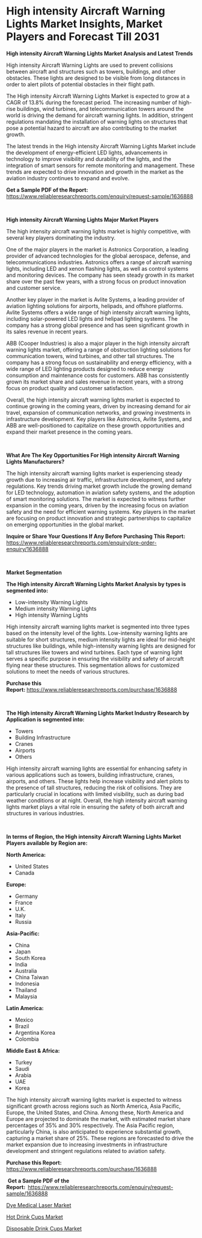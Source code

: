 <p><h1>High intensity Aircraft Warning Lights Market Insights, Market Players and Forecast Till 2031</h1></p><p><strong>High intensity Aircraft Warning Lights Market Analysis and Latest Trends</strong></p>
<p><p>High intensity Aircraft Warning Lights are used to prevent collisions between aircraft and structures such as towers, buildings, and other obstacles. These lights are designed to be visible from long distances in order to alert pilots of potential obstacles in their flight path.</p><p>The High intensity Aircraft Warning Lights Market is expected to grow at a CAGR of 13.8% during the forecast period. The increasing number of high-rise buildings, wind turbines, and telecommunication towers around the world is driving the demand for aircraft warning lights. In addition, stringent regulations mandating the installation of warning lights on structures that pose a potential hazard to aircraft are also contributing to the market growth.</p><p>The latest trends in the High intensity Aircraft Warning Lights Market include the development of energy-efficient LED lights, advancements in technology to improve visibility and durability of the lights, and the integration of smart sensors for remote monitoring and management. These trends are expected to drive innovation and growth in the market as the aviation industry continues to expand and evolve.</p></p>
<p><strong>Get a Sample PDF of the Report:&nbsp;</strong> <a href="https://www.reliableresearchreports.com/enquiry/request-sample/1636888">https://www.reliableresearchreports.com/enquiry/request-sample/1636888</a></p>
<p>&nbsp;</p>
<p><strong>High intensity Aircraft Warning Lights Major Market Players</strong></p>
<p><p>The high intensity aircraft warning lights market is highly competitive, with several key players dominating the industry. </p><p>One of the major players in the market is Astronics Corporation, a leading provider of advanced technologies for the global aerospace, defense, and telecommunications industries. Astronics offers a range of aircraft warning lights, including LED and xenon flashing lights, as well as control systems and monitoring devices. The company has seen steady growth in its market share over the past few years, with a strong focus on product innovation and customer service.</p><p>Another key player in the market is Avlite Systems, a leading provider of aviation lighting solutions for airports, helipads, and offshore platforms. Avlite Systems offers a wide range of high intensity aircraft warning lights, including solar-powered LED lights and helipad lighting systems. The company has a strong global presence and has seen significant growth in its sales revenue in recent years.</p><p>ABB (Cooper Industries) is also a major player in the high intensity aircraft warning lights market, offering a range of obstruction lighting solutions for communication towers, wind turbines, and other tall structures. The company has a strong focus on sustainability and energy efficiency, with a wide range of LED lighting products designed to reduce energy consumption and maintenance costs for customers. ABB has consistently grown its market share and sales revenue in recent years, with a strong focus on product quality and customer satisfaction.</p><p>Overall, the high intensity aircraft warning lights market is expected to continue growing in the coming years, driven by increasing demand for air travel, expansion of communication networks, and growing investments in infrastructure development. Key players like Astronics, Avlite Systems, and ABB are well-positioned to capitalize on these growth opportunities and expand their market presence in the coming years.</p></p>
<p>&nbsp;</p>
<p><strong>What Are The Key Opportunities For High intensity Aircraft Warning Lights Manufacturers?</strong></p>
<p><p>The high intensity aircraft warning lights market is experiencing steady growth due to increasing air traffic, infrastructure development, and safety regulations. Key trends driving market growth include the growing demand for LED technology, automation in aviation safety systems, and the adoption of smart monitoring solutions. The market is expected to witness further expansion in the coming years, driven by the increasing focus on aviation safety and the need for efficient warning systems. Key players in the market are focusing on product innovation and strategic partnerships to capitalize on emerging opportunities in the global market.</p></p>
<p><strong>Inquire or Share Your Questions If Any Before Purchasing This Report:</strong> <a href="https://www.reliableresearchreports.com/enquiry/pre-order-enquiry/1636888">https://www.reliableresearchreports.com/enquiry/pre-order-enquiry/1636888</a></p>
<p>&nbsp;</p>
<p><strong>Market Segmentation</strong></p>
<p><strong>The High intensity Aircraft Warning Lights Market Analysis by types is segmented into:</strong></p>
<p><ul><li>Low-intensity Warning Lights</li><li>Medium intensity Warning Lights</li><li>High intensity Warning Lights</li></ul></p>
<p><p>High intensity aircraft warning lights market is segmented into three types based on the intensity level of the lights. Low-intensity warning lights are suitable for short structures, medium intensity lights are ideal for mid-height structures like buildings, while high-intensity warning lights are designed for tall structures like towers and wind turbines. Each type of warning light serves a specific purpose in ensuring the visibility and safety of aircraft flying near these structures. This segmentation allows for customized solutions to meet the needs of various structures.</p></p>
<p><strong>Purchase this Report:&nbsp;</strong><a href="https://www.reliableresearchreports.com/purchase/1636888">https://www.reliableresearchreports.com/purchase/1636888</a></p>
<p>&nbsp;</p>
<p><strong>The High intensity Aircraft Warning Lights Market Industry Research by Application is segmented into:</strong></p>
<p><ul><li>Towers</li><li>Building Infrastructure</li><li>Cranes</li><li>Airports</li><li>Others</li></ul></p>
<p><p>High intensity aircraft warning lights are essential for enhancing safety in various applications such as towers, building infrastructure, cranes, airports, and others. These lights help increase visibility and alert pilots to the presence of tall structures, reducing the risk of collisions. They are particularly crucial in locations with limited visibility, such as during bad weather conditions or at night. Overall, the high intensity aircraft warning lights market plays a vital role in ensuring the safety of both aircraft and structures in various industries.</p></p>
<p>&nbsp;</p>
<p><strong>In terms of Region, the High intensity Aircraft Warning Lights Market Players available by Region are:</strong></p>
<p>
    <p> <strong> North America: </strong>
        <ul>
            <li>United States</li>
            <li>Canada</li>
        </ul>
        </p> 
    <p> <strong> Europe: </strong>
        <ul>
            <li>Germany</li>
            <li>France</li>
            <li>U.K.</li>
            <li>Italy</li>
            <li>Russia</li>
        </ul>
        </p> 
    <p> <strong> Asia-Pacific: </strong>
        <ul>
            <li>China</li>
            <li>Japan</li>
            <li>South Korea</li>
            <li>India</li>
            <li>Australia</li>
            <li>China Taiwan</li>
            <li>Indonesia</li>
            <li>Thailand</li>
            <li>Malaysia</li>
        </ul>
        </p> 
    <p> <strong> Latin America: </strong>
        <ul>
            <li>Mexico</li>
            <li>Brazil</li>
            <li>Argentina Korea</li>
            <li>Colombia</li>
        </ul>
        </p> 
    <p> <strong> Middle East & Africa: </strong>
        <ul>
            <li>Turkey</li>
            <li>Saudi</li>
            <li>Arabia</li>
            <li>UAE</li>
            <li>Korea</li>
        </ul>
    </p>
    </p>
<p><p>The high intensity aircraft warning lights market is expected to witness significant growth across regions such as North America, Asia Pacific, Europe, the United States, and China. Among these, North America and Europe are projected to dominate the market, with estimated market share percentages of 35% and 30% respectively. The Asia Pacific region, particularly China, is also anticipated to experience substantial growth, capturing a market share of 25%. These regions are forecasted to drive the market expansion due to increasing investments in infrastructure development and stringent regulations related to aviation safety.</p></p>
<p><strong>Purchase this Report: </strong><a href="https://www.reliableresearchreports.com/purchase/1636888">https://www.reliableresearchreports.com/purchase/1636888</a></p>
<p>&nbsp;<strong>Get a Sample PDF of the Report:&nbsp;&nbsp;</strong><a href="https://www.reliableresearchreports.com/enquiry/request-sample/1636888">https://www.reliableresearchreports.com/enquiry/request-sample/1636888</a></p>
<p><strong></strong></p>
<p><p><a href="https://github.com/provorikovar/Market-Research-Report-List-3/blob/main/dye-medical-laser-market.md">Dye Medical Laser Market</a></p><p><a href="https://issuu.com/reportprime-2/docs/hot-drink-cups-market-size-2030.pptx">Hot Drink Cups Market</a></p><p><a href="https://issuu.com/reportprime-2/docs/disposable-drink-cups-market-size-2030.pptx">Disposable Drink Cups Market</a></p></p>